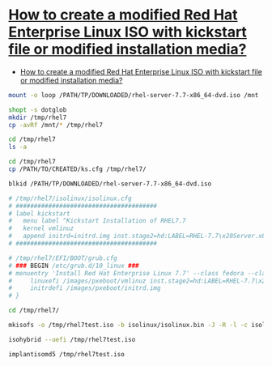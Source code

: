 # [How to create a modified Red Hat Enterprise Linux ISO with kickstart file or modified installation media?](https://access.redhat.com/solutions/60959)

- [How to create a modified Red Hat Enterprise Linux ISO with kickstart file or modified installation media?](https://access.redhat.com/solutions/60959)

```bash
mount -o loop /PATH/TP/DOWNLOADED/rhel-server-7.7-x86_64-dvd.iso /mnt

shopt -s dotglob
mkdir /tmp/rhel7
cp -avRf /mnt/* /tmp/rhel7

cd /tmp/rhel7
ls -a

cd /tmp/rhel7
cp /PATH/TO/CREATED/ks.cfg /tmp/rhel7/

blkid /PATH/TP/DOWNLOADED/rhel-server-7.7-x86_64-dvd.iso 

# /tmp/rhel7/isolinux/isolinux.cfg
# #######################################
# label kickstart
#   menu label ^Kickstart Installation of RHEL7.7
#   kernel vmlinuz
#   append initrd=initrd.img inst.stage2=hd:LABEL=RHEL-7.7\x20Server.x86_64 inst.ks=cdrom:/ks.cfg
# #######################################

# /tmp/rhel7/EFI/BOOT/grub.cfg
# ### BEGIN /etc/grub.d/10_linux ###
# menuentry 'Install Red Hat Enterprise Linux 7.7' --class fedora --class gnu-linux --class gnu --class os {
#     linuxefi /images/pxeboot/vmlinuz inst.stage2=hd:LABEL=RHEL-7.7\x20Server.x86_64 inst.ks=cdrom:/ks.cfg
#     initrdefi /images/pxeboot/initrd.img
# }

cd /tmp/rhel7/

mkisofs -o /tmp/rhel7test.iso -b isolinux/isolinux.bin -J -R -l -c isolinux/boot.cat -no-emul-boot -boot-load-size 4 -boot-info-table -eltorito-alt-boot -e images/efiboot.img -no-emul-boot -graft-points -V "RHEL-7.7 Server.x86_64" .

isohybrid --uefi /tmp/rhel7test.iso

implantisomd5 /tmp/rhel7test.iso

```